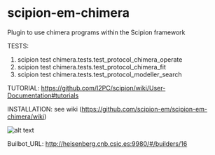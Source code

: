# scipion-em-chimera
Plugin to use chimera programs within the Scipion framework 

TESTS:
1. scipion test chimera.tests.test_protocol_chimera_operate
1. scipion test chimera.tests.test_protocol_chimera_fit
1. scipion test chimera.tests.test_protocol_modeller_search

TUTORIAL:
https://github.com/I2PC/scipion/wiki/User-Documentation#tutorials

INSTALLATION:
see wiki (https://github.com/scipion-em/scipion-em-chimera/wiki)

![alt text](http://heisenberg.cnb.csic.es:9980/badges/chimera_devel.svg)

Builbot_URL: http://heisenberg.cnb.csic.es:9980/#/builders/16


